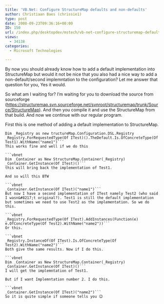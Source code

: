 ```yaml
---
title: 'VB.Net: Configure StructureMap defaults and non-defaults'
author: Christiaan Baes (chrissie1)
type: post
date: 2008-09-23T09:36:16+00:00
ID: 150
url: /index.php/desktopdev/mstech/vb-net-configure-structuremap-defaults-a/
views:
  - 34138
categories:
  - Microsoft Technologies

---
```

By now you should already know how to add a default implementation into StructureMap but would it not be nice that you also had a nice way to add a non-default/second implemntation to the configuration? Let me answer that question for you, Yes it would.

So what am I waiting for? I&#8217;m waiting for you to download the source from sourceforge (https://structuremap.svn.sourceforge.net/svnroot/structuremap/trunk/Source/StructureMap). And then you compile it and use the StructureMap from that build. And now we continue with our regular program.

First this is one method of adding a default implementation to StructureMap.

```vbnet
Dim _Registry as new tructureMap.Configuration.DSL.Registry 
_Registry.ForRequestedType(Of ITest)().TheDefault.Is.OfConcreteType(Of Test1).WithName("name1")```
This works fine and well if we do this

```vbnet
Dim _Container as New StructureMap.Container(_Registry)
_Container.GetInstance(Of ITest)()```
this will bring back the implementation of Test1.
  
And so will this BTW

```vbnet
_Container.GetInstance(Of ITest)("name1")```
But now I have a second implementation of ITest namely Test2 (who said I wasn&#8217;t original?). Test1 is still the default implementation but sometimes we need to use Test2 as the implementation. So we do this.

```vbnet
_Registry.ForRequestedType(Of ITest).AddInstances(Function(e) e.OfConcreteType(Of Test2).WithName("name2"))```
Or this.

```vbnet
_Registry.InstanceOf(Of ITest).Is.OfConcreteType(Of Test2).WithName("name2")```
Both give the same results. Now if I do this.

```vbnet
Dim _Container as New StructureMap.Container(_Registry)
_Container.GetInstance(Of ITest)()```
I will get the implemntation of Test1.

But if I want Implemntation number 2. I do this.

```vbnet
_Container.GetInstance(Of ITest)("name2")```
So it is quite simple if someone tells you 😉